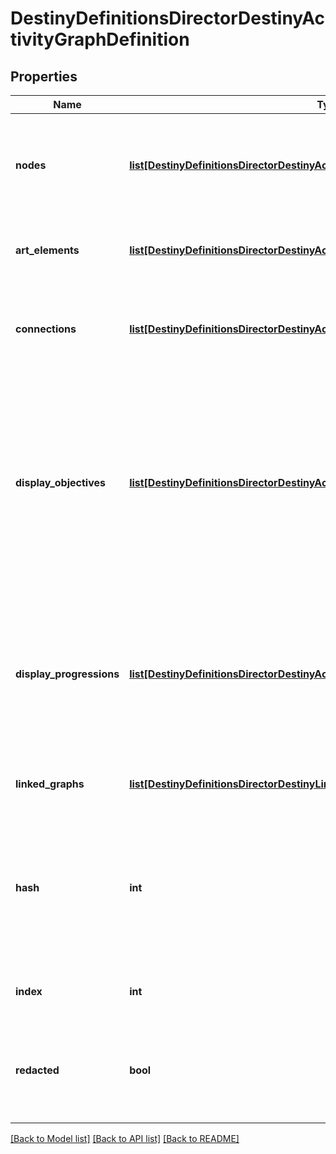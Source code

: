 # DestinyDefinitionsDirectorDestinyActivityGraphDefinition

## Properties
Name | Type | Description | Notes
------------ | ------------- | ------------- | -------------
**nodes** | [**list[DestinyDefinitionsDirectorDestinyActivityGraphNodeDefinition]**](DestinyDefinitionsDirectorDestinyActivityGraphNodeDefinition.md) | These represent the visual \&quot;nodes\&quot; on the map&#39;s view. These are the activities you can click on in the map. | [optional] 
**art_elements** | [**list[DestinyDefinitionsDirectorDestinyActivityGraphArtElementDefinition]**](DestinyDefinitionsDirectorDestinyActivityGraphArtElementDefinition.md) | Represents one-off/special UI elements that appear on the map. | [optional] 
**connections** | [**list[DestinyDefinitionsDirectorDestinyActivityGraphConnectionDefinition]**](DestinyDefinitionsDirectorDestinyActivityGraphConnectionDefinition.md) | Represents connections between graph nodes. However, it lacks context that we&#39;d need to make good use of it. | [optional] 
**display_objectives** | [**list[DestinyDefinitionsDirectorDestinyActivityGraphDisplayObjectiveDefinition]**](DestinyDefinitionsDirectorDestinyActivityGraphDisplayObjectiveDefinition.md) | Objectives can display on maps, and this is supposedly metadata for that. I have not had the time to analyze the details of what is useful within however: we could be missing important data to make this work. Expect this property to be expanded on later if possible. | [optional] 
**display_progressions** | [**list[DestinyDefinitionsDirectorDestinyActivityGraphDisplayProgressionDefinition]**](DestinyDefinitionsDirectorDestinyActivityGraphDisplayProgressionDefinition.md) | Progressions can also display on maps, but similarly to displayObjectives we appear to lack some required information and context right now. We will have to look into it later and add more data if possible. | [optional] 
**linked_graphs** | [**list[DestinyDefinitionsDirectorDestinyLinkedGraphDefinition]**](DestinyDefinitionsDirectorDestinyLinkedGraphDefinition.md) | Represents links between this Activity Graph and other ones. | [optional] 
**hash** | **int** | The unique identifier for this entity. Guaranteed to be unique for the type of entity, but not globally.  When entities refer to each other in Destiny content, it is this hash that they are referring to. | [optional] 
**index** | **int** | The index of the entity as it was found in the investment tables. | [optional] 
**redacted** | **bool** | If this is true, then there is an entity with this identifier/type combination, but BNet is not yet allowed to show it. Sorry! | [optional] 

[[Back to Model list]](../README.md#documentation-for-models) [[Back to API list]](../README.md#documentation-for-api-endpoints) [[Back to README]](../README.md)


